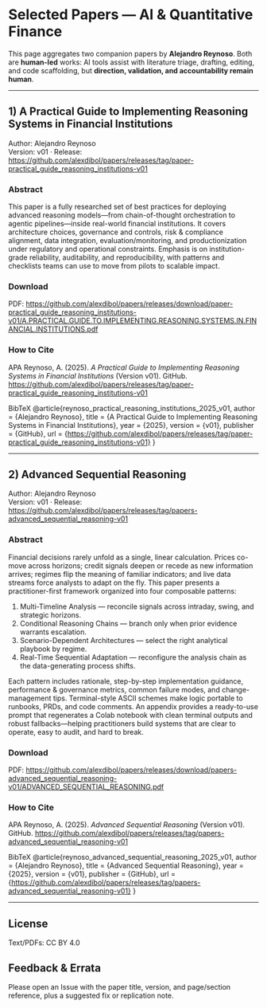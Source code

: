 # Selected Papers — AI & Quantitative Finance

This page aggregates two companion papers by **Alejandro Reynoso**. Both are **human-led** works: AI tools assist with literature triage, drafting, editing, and code scaffolding, but **direction, validation, and accountability remain human**.

---

## 1) A Practical Guide to Implementing Reasoning Systems in Financial Institutions

Author: Alejandro Reynoso  
Version: v01 · Release: https://github.com/alexdibol/papers/releases/tag/paper-practical_guide_reasoning_institutions-v01

### Abstract
This paper is a fully researched set of best practices for deploying advanced reasoning models—from chain-of-thought orchestration to agentic pipelines—inside real-world financial institutions. It covers architecture choices, governance and controls, risk & compliance alignment, data integration, evaluation/monitoring, and productionization under regulatory and operational constraints. Emphasis is on institution-grade reliability, auditability, and reproducibility, with patterns and checklists teams can use to move from pilots to scalable impact.

### Download
PDF: https://github.com/alexdibol/papers/releases/download/paper-practical_guide_reasoning_institutions-v01/A.PRACTICAL.GUIDE.TO.IMPLEMENTING.REASONING.SYSTEMS.IN.FINANCIAL.INSTITUTIONS.pdf

### How to Cite

APA
Reynoso, A. (2025). *A Practical Guide to Implementing Reasoning Systems in Financial Institutions* (Version v01). GitHub. https://github.com/alexdibol/papers/releases/tag/paper-practical_guide_reasoning_institutions-v01

BibTeX
@article{reynoso_practical_reasoning_institutions_2025_v01,
  author    = {Alejandro Reynoso},
  title     = {A Practical Guide to Implementing Reasoning Systems in Financial Institutions},
  year      = {2025},
  version   = {v01},
  publisher = {GitHub},
  url       = {https://github.com/alexdibol/papers/releases/tag/paper-practical_guide_reasoning_institutions-v01}
}

---

## 2) Advanced Sequential Reasoning

Author: Alejandro Reynoso  
Version: v01 · Release: https://github.com/alexdibol/papers/releases/tag/papers-advanced_sequential_reasoning-v01

### Abstract
Financial decisions rarely unfold as a single, linear calculation. Prices co-move across horizons; credit signals deepen or recede as new information arrives; regimes flip the meaning of familiar indicators; and live data streams force analysts to adapt on the fly. This paper presents a practitioner-first framework organized into four composable patterns:

1. Multi-Timeline Analysis — reconcile signals across intraday, swing, and strategic horizons.
2. Conditional Reasoning Chains — branch only when prior evidence warrants escalation.
3. Scenario-Dependent Architectures — select the right analytical playbook by regime.
4. Real-Time Sequential Adaptation — reconfigure the analysis chain as the data-generating process shifts.

Each pattern includes rationale, step-by-step implementation guidance, performance & governance metrics, common failure modes, and change-management tips. Terminal-style ASCII schemes make logic portable to runbooks, PRDs, and code comments. An appendix provides a ready-to-use prompt that regenerates a Colab notebook with clean terminal outputs and robust fallbacks—helping practitioners build systems that are clear to operate, easy to audit, and hard to break.

### Download
PDF: https://github.com/alexdibol/papers/releases/download/papers-advanced_sequential_reasoning-v01/ADVANCED_SEQUENTIAL_REASONING.pdf

### How to Cite

APA
Reynoso, A. (2025). *Advanced Sequential Reasoning* (Version v01). GitHub. https://github.com/alexdibol/papers/releases/tag/papers-advanced_sequential_reasoning-v01

BibTeX
@article{reynoso_advanced_sequential_reasoning_2025_v01,
  author    = {Alejandro Reynoso},
  title     = {Advanced Sequential Reasoning},
  year      = {2025},
  version   = {v01},
  publisher = {GitHub},
  url       = {https://github.com/alexdibol/papers/releases/tag/papers-advanced_sequential_reasoning-v01}
}

---

## License
Text/PDFs: CC BY 4.0

## Feedback & Errata
Please open an Issue with the paper title, version, and page/section reference, plus a suggested fix or replication note.

